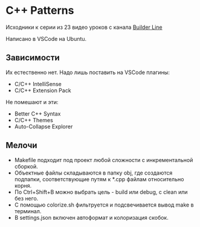 # C++ Patterns

Исходники к серии из 23 видео уроков с канала [Builder Line](https://www.youtube.com/channel/UC-1Y9UDgr-vlNyEP8u5H2jA)

Написано в VSCode на Ubuntu.

## Зависимости

Их естественно нет. Надо лишь поставить на VSCode плагины:

- C/C++ IntelliSense
- C/C++ Extension Pack

Не помешают и эти:

- Better C++ Syntax
- C/C++ Themes
- Auto-Collapse Explorer

## Мелочи

- Makefile подходит под проект любой сложности с инкрементальной сборкой.
- Объектные файлы складываются в папку obj, где создаются подпапки, соответствующие путям к \*.cpp файлам относительно корня.
- По Ctrl+Shift+B можно выбрать цель - build или debug, с clean или без него.
- С помощью colorize.sh фильтруется и подсвечивается вывод make в терминал.
- В settings.json включен автоформат и колоризация скобок.
